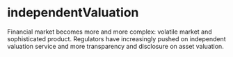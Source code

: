 # independentValuation
Financial market becomes more and more complex: volatile market and sophisticated product. Regulators have increasingly pushed on independent valuation service and more transparency and disclosure on asset valuation.
